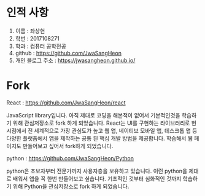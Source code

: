 # 인적 사항

1. 이름  : 좌상헌
2. 학번 : 2017108271
3. 학과 : 컴퓨터 공학전공
4. github : https://github.com/JwaSangHeon
5. 개인 블로그 주소 : https://jwasangheon.github.io/

# Fork

React : https://github.com/JwaSangHeon/react

JavaScript library입니다. 아직 제대로 코딩을 해본적이 없어서 기본적인것을 학습하기 위해 관심저장소로 fork 하게 되었습니다. React는 UI를 구현하는 라이브러리로 현 시점에서 전 세계적으로 가장 관심도가 높고 웹 앱, 네이티브 모바일 앱, 데스크톱 앱 등 다양한 플랫폼에서 앱을 제작하는 공통 된 핵심 개발 방법을 제공합니다. 학습해서 웹 페이지도 만들어보고 싶어서 fork하게 되었습니다.

python : https://github.com/JwaSangHeon/Python

python은 초보자부터 전문가까지 사용자층을 보유하고 있습니다. 이런 python을 제대로 배워서 앱을 꼭 한번 만들어보고 싶습니다. 기초적인 것부터 심화적인 것까지 학습하기 위해 Python을 관심저장소로 fork 하게 되었습니다.

